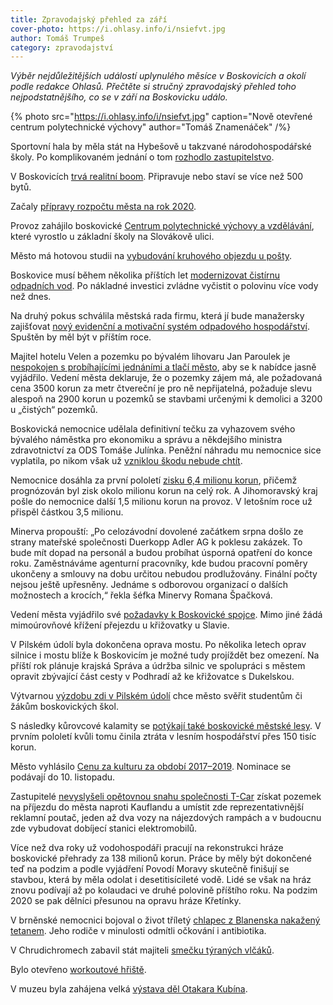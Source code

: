 ```yaml
---
title: Zpravodajský přehled za září
cover-photo: https://i.ohlasy.info/i/nsiefvt.jpg
author: Tomáš Trumpeš
category: zpravodajství
---
```


*Výběr nejdůležitějších událostí uplynulého měsíce v Boskovicích a okolí podle redakce Ohlasů. Přečtěte si stručný zpravodajský přehled toho nejpodstatnějšího, co se v září na Boskovicku událo.*

{% photo src="https://i.ohlasy.info/i/nsiefvt.jpg" caption="Nově otevřené centrum polytechnické výchovy" author="Tomáš Znamenáček" /%}

Sportovní hala by měla stát na Hybešově u takzvané národohospodářské školy. Po komplikovaném jednání o tom [rozhodlo zastupitelstvo](https://ohlasy.info/clanky/2019/09/hala-hybesova.html).

V Boskovicích [trvá realitní boom](https://ohlasy.info/clanky/2019/09/reality.html). Připravuje nebo staví se více než 500 bytů.

Začaly [přípravy rozpočtu města na rok 2020](https://ohlasy.info/clanky/2019/09/z-radnice-2.html).

Provoz zahájilo boskovické [Centrum polytechnické výchovy a vzdělávání](https://ohlasy.info/clanky/2019/09/cpv-otevreno.html), které vyrostlo u základní školy na Slovákově ulici.

Město má hotovou studii na [vybudování kruhového objezdu u pošty](https://ohlasy.info/clanky/2019/09/z-radnice.html).

Boskovice musí během několika příštích let [modernizovat čistírnu odpadních vod](https://ohlasy.info/clanky/2019/09/cisticka.html). Po nákladné investici zvládne vyčistit o polovinu více vody než dnes.

Na druhý pokus schválila městská rada firmu, která jí bude manažersky zajišťovat [nový evidenční a motivační systém odpadového hospodářství](https://ohlasy.info/clanky/2019/09/levnejsi-odpad.html). Spuštěn by měl být v příštím roce.

Majitel hotelu Velen a pozemku po bývalém lihovaru Jan Paroulek je [nespokojen s probíhajícími jednáními a tlačí město](https://ohlasy.info/clanky/2019/09/zastupitelstvo.html), aby se k nabídce jasně vyjádřilo. Vedení města deklaruje, že o pozemky zájem má, ale požadovaná cena 3500 korun za metr čtvereční je pro ně nepřijatelná, požaduje slevu alespoň na 2900 korun u pozemků se stavbami určenými k demolici a 3200 u „čistých“ pozemků.

Boskovická nemocnice udělala definitivní tečku za vyhazovem svého bývalého náměstka pro ekonomiku a správu a někdejšího ministra zdravotnictví za ODS Tomáše Julínka. Peněžní náhradu mu nemocnice sice vyplatila, po nikom však už [vzniklou škodu nebude chtít](https://ohlasy.info/clanky/2019/09/skoda-julinek.html).

Nemocnice dosáhla za první pololetí [zisku 6,4 milionu korun](https://ohlasy.info/clanky/2019/09/z-radnice.html), přičemž prognózován byl zisk okolo milionu korun na celý rok. A Jihomoravský kraj pošle do nemocnice další 1,5 milionu korun na provoz. V letošním roce už přispěl částkou 3,5 milionu.

Minerva propouští: „Po celozávodní dovolené začátkem srpna došlo ze strany mateřské společnosti Duerkopp Adler AG k poklesu zakázek. To bude mít dopad na personál a budou probíhat úsporná opatření do konce roku. Zaměstnáváme agenturní pracovníky, kde budou pracovní poměry ukončeny a smlouvy na dobu určitou nebudou prodlužovány. Finální počty nejsou ještě upřesněny. Jednáme s odborovou organizací o dalších možnostech a krocích,“ řekla šéfka Minervy Romana Špačková.

Vedení města vyjádřilo své [požadavky k Boskovické spojce](https://ohlasy.info/clanky/2019/09/z-radnice-2.html). Mimo jiné žádá mimoúrovňové křížení přejezdu u křižovatky u Slavie.

V Pilském údolí byla dokončena oprava mostu. Po několika letech oprav silnice i mostu blíže k Boskovicím je možné tudy projíždět bez omezení. Na příští rok plánuje krajská Správa a údržba silnic ve spolupráci s městem opravit zbývající část cesty v Podhradí až ke křižovatce s Dukelskou.

Výtvarnou [výzdobu zdi v Pilském údolí](https://ohlasy.info/clanky/2019/09/z-radnice-2.html) chce město svěřit studentům či žákům boskovických škol.

S následky kůrovcové kalamity se [potýkají také boskovické městské lesy](https://ohlasy.info/clanky/2019/09/z-radnice.html). V prvním pololetí kvůli tomu činila ztráta v lesním hospodářství přes 150 tisíc korun.

Město vyhlásilo [Cenu za kulturu za období 2017–2019](https://boskovice.cz/cena-mesta-boskovice-v-oblasti-kultury/d-36985). Nominace se podávají do 10. listopadu.

Zastupitelé [nevyslyšeli opětovnou snahu společnosti T-Car](https://ohlasy.info/clanky/2019/09/zastupitelstvo.html) získat pozemek na příjezdu do města naproti Kauflandu a umístit zde reprezentativnější reklamní poutač, jeden až dva vozy na nájezdových rampách a v budoucnu zde vybudovat dobíjecí stanici elektromobilů.

Více než dva roky už vodohospodáři pracují na rekonstrukci hráze boskovické přehrady za 138 milionů korun. Práce by měly být dokončené teď na podzim a podle vyjádření Povodí Moravy skutečně finišují se stavbou, která by měla odolat i desetitisícileté vodě. Lidé se však na hráz znovu podívají až po kolaudaci ve druhé polovině příštího roku. Na podzim 2020 se pak dělníci přesunou na opravu hráze Křetínky.

V brněnské nemocnici bojoval o život tříletý [chlapec z Blanenska nakažený tetanem](https://blanensky.denik.cz/zpravy_region/stav-chlapce-nakazeneho-tetanem-se-lepsi-v-nemocnici-uz-sedi-ji-a-komunikuje-20190930.html). Jeho rodiče v minulosti odmítli očkování i antibiotika.

V Chrudichromech zabavil stát majiteli [smečku týraných vlčáků](https://blanensky.denik.cz/zpravy_region/smecku-ovcaku-zabavil-stat-sedmdesatilety-majitel-je-tyral-20190930.html).

Bylo otevřeno [workoutové hřiště](https://boskovice.cz/otevreni-workoutoveho-hriste-v-boskovicich/d-37091).

V muzeu byla zahájena velká [výstava děl Otakara Kubína](https://ohlasy.info/clanky/2019/10/rozhovor-ingerle.html).
